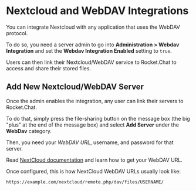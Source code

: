 # Nextcloud and WebDAV Integrations

You can integrate Nextcloud with any application that uses the WebDAV protocol.

To do so, you need a server admin to go into **Administration > Webdav Integration** and set the **Webdav Integration Enabled** setting to `true`.

Users can then link their Nextcloud/WebDAV service to Rocket.Chat to access and share their stored files.

## Add New Nextcloud/WebDAV Server

Once the admin enables the integration, any user can link their servers to Rocket.Chat.

To do that, simply press the file-sharing button on the message box (the big "plus" at the end of the message box) and select **Add Server** under the **WebDav** category.

Then, you need your _WebDAV URL_, username, and password for that server.

Read [NextCloud documentation]((https://docs.nextcloud.com/server/14/user_manual/files/access_webdav.html)) and learn how to get your WebDAV URL.

Once configured, this is how NextCloud WebDAV URLs usually look like:

`https://example.com/nextcloud/remote.php/dav/files/USERNAME/`
